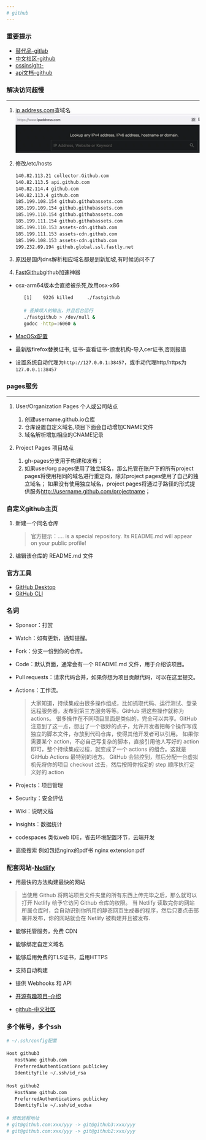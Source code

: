 ```yaml
---
# github
---
```


### 重要提示

* [替代品-gitlab](https://about.gitlab.com/)
* [中文社区-github](https://www.githubs.cn/)
* [ossinsight-](https://ossinsight.io/)
* [api文档-github](https://docs.github.com/)

### 解决访问超慢

***

1. [ip address.com](https://www.ipaddress.com/)查域名
![ip address](webp/github/ipaddress.webp)

2. 修改/etc/hosts

   ```sh
   140.82.113.21 collector.Github.com
   140.82.113.5 api.github.com
   140.82.114.4 github.com
   140.82.113.4 github.com
   185.199.108.154 github.githubassets.com
   185.199.109.154 github.githubassets.com
   185.199.110.154 github.githubassets.com
   185.199.111.154 github.githubassets.com
   185.199.110.153 assets-cdn.github.com
   185.199.111.153 assets-cdn.github.com
   185.199.108.153 assets-cdn.github.com
   199.232.69.194 github.global.ssl.fastly.net
   ```

3. 原因是国内dns解析相应域名都是到新加坡,有时候访问不了

4. [FastGithub](https://github.com/dotnetcore/FastGithub)github加速神器

* osx-arm64版本会直接被杀死,改用osx-x86

   ```sh
      [1]    9226 killed     ./fastgithub

      # 丢掉烦人的输出，并且后台运行
      ./fastgithub > /dev/null &
      godoc -http=:6060 &
   ```

* [MacOSx配置](https://github.com/dotnetcore/FastGithub/blob/master/MacOSXConfig.md)

* 最新版firefox替换证书, 证书-查看证书-颁发机构-导入cer证书,否则报错

* 设置系统自动代理为`http://127.0.0.1:38457`，或手动代理http/https为`127.0.0.1:38457`

### pages服务

***

1. User/Organization Pages 个人或公司站点

   1. 创建username.github.io仓库
   2. 仓库设置自定义域名,项目下面会自动增加CNAME文件
   3. 域名解析增加相应的CNAME记录

2. Project Pages 项目站点
   1. gh-pages分支用于构建和发布；
   2. 如果user/org pages使用了独立域名，那么托管在账户下的所有project pages将使用相同的域名进行重定向，除非project pages使用了自己的独立域名；
   如果没有使用独立域名，project pages将通过子路径的形式提供服务<http://username.github.com/projectname>；

### 自定义github主页

 1. 新建一个同名仓库

    > 官方提示：.... is a special repository. Its README.md will appear on your public profile!

 2. 编辑该仓库的 README.md 文件

### 官方工具

* [GitHub Desktop](https://desktop.github.com/)
* [GitHub CLI](https://cli.github.com/)

### 名词

* Sponsor：打赏

* Watch：如有更新，通知提醒。

* Fork：分支一份到你的仓库。

* Code：默认页面，通常会有一个 README.md 文件，用于介绍该项目。

* Pull requests：请求代码合并，如果你想为项目贡献代码，可以在这里提交。

* Actions：工作流。

   >大家知道，持续集成由很多操作组成，比如抓取代码、运行测试、登录远程服务器，发布到第三方服务等等。GitHub 把这些操作就称为 actions。
   >很多操作在不同项目里面是类似的，完全可以共享。GitHub 注意到了这一点，想出了一个很妙的点子，允许开发者把每个操作写成独立的脚本文件，存放到代码仓库，使得其他开发者可以引用。
   >如果你需要某个 action，不必自己写复杂的脚本，直接引用他人写好的 action 即可，整个持续集成过程，就变成了一个 actions 的组合。这就是 GitHub Actions 最特别的地方。
   >GitHub 会监控到，然后分配一台虚拟机先将你的项目 checkout 过去，然后按照你指定的 step 顺序执行定义好的 action

* Projects：项目管理

* Security：安全评估

* Wiki：说明文档

* Insights：数据统计

* codespaces 类似web IDE，省去环境配置环节，云端开发

* 高级搜索 例如包括nginx的pdf书 nginx extension:pdf

### 配套网站-[Netlify](https://app.netlify.com/)

* 用最快的方法构建最快的网站

> 当使用 Github 将网站项目文件夹里的所有东西上传完毕之后，那么就可以打开 Netlify 给予它访问 Github 仓库的权限。
> 当 Netlify 读取完你的网站所属仓库时，会自动识别你所用的静态网页生成器的程序，然后只要点击部署并发布，你的网站就会在 Netlify 被构建并且被发布.

* 能够托管服务，免费 CDN
* 能够绑定自定义域名
* 能够启用免费的TLS证书，启用HTTPS
* 支持自动构建
* 提供 Webhooks 和 API

* [开源有趣项目-介绍](https://hellogithub.com/)

* [github-中文社区](https://www.githubs.cn/)

### 多个帐号，多个ssh

```bash
# ~/.ssh/config配置

Host github3
   HostName github.com
   PreferredAuthentications publickey
   IdentityFile ~/.ssh/id_rsa

Host github2
   HostName github.com
   PreferredAuthentications publickey
   IdentityFile ~/.ssh/id_ecdsa

# 修改远程地址
# git@github.com:xxx/yyy -> git@github3:xxx/yyy
# git@github.com:xxx/yyy -> git@github2:xxx/yyy
```
